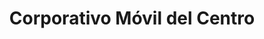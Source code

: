 ---
title: "Corporativo Móvil del Centro"
url: /cholula-de-rivadavia/corporativo-movil-del-centro/
shop: electrónica
---